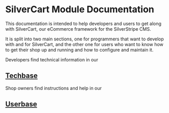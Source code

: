 # SilverCart Module Documentation

This documentation is intended to help developers and users to get along with SilverCart, our eCommerce framework for the SilverStripe CMS.

It is split into two main sections, one for programmers that want to develop with and for SilverCart, and the other one for users who want to know how to get their shop up and running and how to configure and maintain it.

Developers find technical information in our

## [**Techbase**](Techbase)

Shop owners find instructions and help in our

## [**Userbase**](Userbase) 
